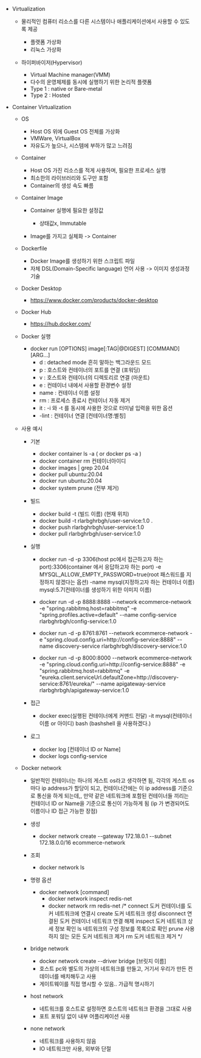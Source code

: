 - Virtualization
    - 물리적인 컴퓨터 리소스를 다른 시스템이나 애플리케이션에서 사용할 수 있도록 제공
        - 플랫폼 가상화
        - 리눅스 가상화

    - 하이퍼바이저(Hypervisor)
        - Virtual Machine manager(VMM)
        - 다수의 운영체제를 동시에 실행하기 위한 논리적 플랫폼
        - Type 1 : native or Bare-metal
        - Type 2 : Hosted


- Container Virtualization
    - OS 
        - Host OS 위에 Guest OS 전체를 가상화
        - VMWare, VirtualBox
        - 자유도가 높으나, 시스템에 부하가 많고 느려짐

    - Container        
        - Host OS 가진 리소스를 적게 사용하며, 필요한 프로세스 실행
        - 최소한의 라이브러리와 도구만 포함
        - Container의 생성 속도 빠름

    - Container Image
        - Container 실행에 필요한 설정값 
            - 상태값x, Immutable
        
        - Image를 가지고 실체화 -> Container

    - Dockerfile   
        - Docker Image를 생성하기 위한 스크립트 파일
        - 자체 DSL(Domain-Specific language) 언어 사용 -> 이미지 생성과정 기술

    - Docker Desktop
        - https://www.docker.com/products/docker-desktop
    - Docker Hub
        - https://hub.docker.com/

    - Docker 실행
        - docker run [OPTIONS] image[:TAG|@DIGEST] [COMMAND] [ARG...]
            - d : detached mode 흔히 말하는 백그라운드 모드
            - p : 호스트와 컨테이너의 포트를 연결 (포워딩)
            - v : 호스트와 컨테이너의 디렉토리르 연결 (마운트)
            - e : 컨테이너 내에서 사용할 환경변수 설정
            - name : 컨테이너 이름 설정
            - rm : 프로세스 종료시 컨테이너 자동 제거
            - it : -i 와 -t 를 동시에 사용한 것으로 터미널 입력을 위한 옵션
            - -lint : 컨테이너 연결 [컨테이너명:별칭]

    - 사용 예시
        - 기본
            - docker container ls -a ( or docker ps -a )
            - docker container rm 컨테이너아이디
            - docker images | grep 20.04
            - docker pull ubuntu:20.04 
            - docker run ubuntu:20.04
            - docker system prune (전부 제거)

        - 빌드
            - docker build -t (빌드 이름) (현재 위치)
            - docker build -t rlarbghrbgh/user-service:1.0 .
            - docker push rlarbghrbgh/user-service:1.0
            - docker pull rlarbghrbgh/user-service:1.0 

        - 실행
            - docker run -d -p 3306(host pc에서 접근하고자 하는 port):3306(container 에서 응답하고자 하는 port) -e MYSQL_ALLOW_EMPTY_PASSWORD=true(root 패스워드를 지정하지 않겠다는 옵션) -name mysql(지정하고자 하는 컨테이너 이름) mysql:5.7(컨테이너를 생성하기 위한 이미지 이름)

            - docker run -d -p 8888:8888 --network ecommerce-network -e "spring.rabbitmq.host=rabbitmq" -e "spring.profiles.active=default" --name config-service rlarbghrbgh/config-service:1.0

            - docker run -d -p 8761:8761 --network ecommerce-network -e "spring.cloud.config.uri=http://config-service:8888" --name discovery-service rlarbghrbgh/discovery-service:1.0

            - docker run -d -p 8000:8000 --network ecommerce-network  -e "spring.cloud.config.uri=http://config-service:8888"  -e "spring.rabbitmq.host=rabbitmq" -e "eureka.client.serviceUrl.defaultZone=http://discovery-service:8761/eureka/" --name apigateway-service rlarbghrbgh/apigateway-service:1.0


        - 접근
            - docker exec(실행된 컨테이너에게 커맨드 전달) -it mysql(컨테이너 이름 or 아이디) bash (bashshell 을 사용하겠다.)

        - 로그
            - docker log [컨테이너 ID or Name]
            - docker logs config-service


    - Docker network 
        - 일반적인 컨테이너는 하나의 게스트 os라고 생각하면 됨, 각각의 게스트 os 마다 ip address가 할당이 되고, 컨테이너간에는 이 ip address를 기준으로 통신을 하게 되는데,, 만약 같은 네트워크에 포함된 컨테이너들 끼리는 컨테이너 ID or Name을 기준으로 통신이 가능하게 됨 (ip 가 변경되어도 이름이나 ID 접근 가능한 장점)


        - 생성
            - docker network create --gateway 172.18.0.1 --subnet 172.18.0.0/16 ecommerce-network

        - 조회
            - docker network ls

        - 명령 옵션
            - docker network [command]
                - docker network inspect redis-net
                - docker network rm redis-net
                /*
                connect     도커 컨테이너를 도커 네트워크에 연결시
                create      도커 네트워크 생성
                disconnect  연결된 도커 컨테이너 네트워크 연결 해제
                inspect     도커 네트워크 상세 정보 확인
                ls          네트워크의 구성 정보를 목록으로 확인
                prune       사용하지 않는 모든 도커 네트워크 제거
                rm          도커 네트워크 제거
                */


        - bridge network
            - docker network create --driver bridge [브릿지 이름]
            - 호스트 pc와 별도의 가상의 네트워크를 만들고, 거기서 우리가 만든 컨데이너를 배치해두고 사용
            - 게이트웨이를 직접 명시할 수 있음.. 가급적 명시하기

        - host network
            - 네트워크를 호스트로 설정하면 호스트의 네트워크 환경을 그대로 사용
            - 포트 포워딩 없이 내부 어플리케이션 사용

        - none network
            - 네트워크를 사용하지 않음
            - IO 네트워크만 사용, 외부와 단절
